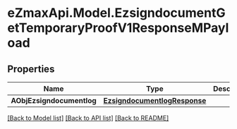 
# eZmaxApi.Model.EzsigndocumentGetTemporaryProofV1ResponseMPayload

## Properties

Name | Type | Description | Notes
------------ | ------------- | ------------- | -------------
**AObjEzsigndocumentlog** | [**EzsigndocumentlogResponse**](EzsigndocumentlogResponse.md) |  | 

[[Back to Model list]](../README.md#documentation-for-models)
[[Back to API list]](../README.md#documentation-for-api-endpoints)
[[Back to README]](../README.md)

